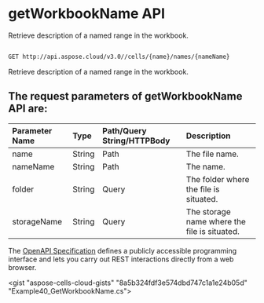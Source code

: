 # **getWorkbookName API**

Retrieve description of a named range in the workbook. 

```bash

GET http://api.aspose.cloud/v3.0//cells/{name}/names/{nameName}

```
Retrieve description of a named range in the workbook.

## The request parameters of **getWorkbookName** API are: 

| Parameter Name | Type | Path/Query String/HTTPBody | Description | 
| :- | :- | :- |:- | 
|name|String|Path|The file name.|
|nameName|String|Path|The name.|
|folder|String|Query|The folder where the file is situated.|
|storageName|String|Query|The storage name where the file is situated.|


The [OpenAPI Specification](https://reference.aspose.cloud/cells/#/WorkbookController/GetWorkbookName) defines a publicly accessible programming interface and lets you carry out REST interactions directly from a web browser.

<gist "aspose-cells-cloud-gists" "8a5b324fdf3e574dbd747c1a1e24b05d" "Example40_GetWorkbookName.cs">

